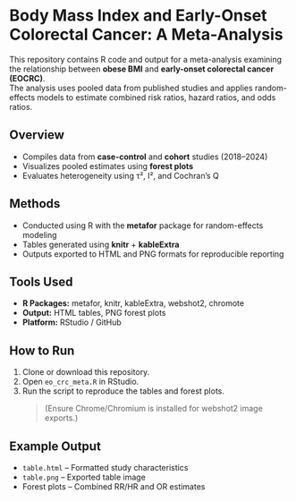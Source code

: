 # Body Mass Index and Early-Onset Colorectal Cancer: A Meta-Analysis  

This repository contains R code and output for a meta-analysis examining the relationship between **obese BMI** and **early-onset colorectal cancer (EOCRC)**.  
The analysis uses pooled data from published studies and applies random-effects models to estimate combined risk ratios, hazard ratios, and odds ratios.


##  Overview
- Compiles data from **case-control** and **cohort** studies (2018–2024)
- Visualizes pooled estimates using **forest plots**
- Evaluates heterogeneity using τ², I², and Cochran’s Q


## Methods
- Conducted using R with the **metafor** package for random-effects modeling  
- Tables generated using **knitr** + **kableExtra**  
- Outputs exported to HTML and PNG formats for reproducible reporting


## Tools Used
- **R Packages:** metafor, knitr, kableExtra, webshot2, chromote  
- **Output:** HTML tables, PNG forest plots  
- **Platform:** RStudio / GitHub


## How to Run
1. Clone or download this repository.  
2. Open `eo_crc_meta.R` in RStudio.  
3. Run the script to reproduce the tables and forest plots.  
   > (Ensure Chrome/Chromium is installed for webshot2 image exports.)


## Example Output
- `table.html` – Formatted study characteristics  
- `table.png` – Exported table image  
- Forest plots – Combined RR/HR and OR estimates  
